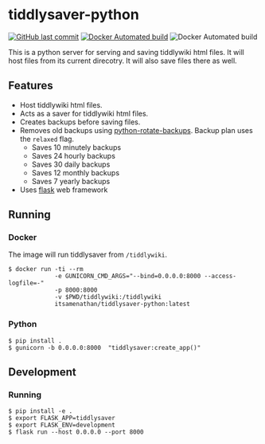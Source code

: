 # tiddlysaver-python

[![GitHub last commit](https://img.shields.io/github/last-commit/itsamenathan/tiddlysaver-python)](https://github.com/itsamenathan/tiddlysaver-python) [![Docker Automated build](https://img.shields.io/docker/cloud/automated/itsamenathan/tiddlysaver-python)](https://hub.docker.com/r/itsamenathan/tiddlysaver-python) ![Docker Automated build](https://img.shields.io/docker/image-size/itsamenathan/tiddlysaver-python?sort=semver)

This is a python server for serving and saving tiddlywiki html files.  It will host files from its current direcotry.  It will also save files there as well. 

## Features

* Host tiddlywiki html files.
* Acts as a saver for tiddlywiki html files.
* Creates backups before saving files.
* Removes old backups using [python-rotate-backups](https://github.com/xolox/python-rotate-backups). Backup plan uses the `relaxed` flag.
  * Saves 10 minutely backups
  * Saves 24 hourly backups
  * Saves 30 daily backups
  * Saves 12 monthly backups
  * Saves 7 yearly backups
* Uses [flask](https://flask.palletsprojects.com/) web framework

## Running

### Docker

The image will run tiddlysaver from `/tiddlywiki`.

```
$ docker run -ti --rm 
             -e GUNICORN_CMD_ARGS="--bind=0.0.0.0:8000 --access-logfile=-" 
             -p 8000:8000 
             -v $PWD/tiddlywiki:/tiddlywiki 
             itsamenathan/tiddlysaver-python:latest
```

### Python

```
$ pip install .
$ gunicorn -b 0.0.0.0:8000  "tiddlysaver:create_app()"
```

## Development

### Running

```
$ pip install -e .
$ export FLASK_APP=tiddlysaver
$ export FLASK_ENV=development
$ flask run --host 0.0.0.0 --port 8000
```
